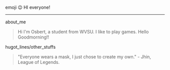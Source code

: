 emoji :wink: HI everyone!
***
about_me
> Hi I'm Osbert, a student from WVSU. I like to play games. Hello Goodmorning!!

hugot_lines/other_stuffs

> "Everyone wears a mask, I just chose to create my own." - Jhin, League of Legends.
